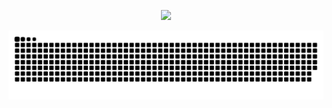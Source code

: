 <p align="center">
  <img src="https://capsule-render.vercel.app/api?type=waving&height=250&color=gradient&text=Joao%20Victor&section=header&reversal=false&textBg=false&fontColor=ffff&fontAlignY=30"/>
</p>

  ![Snake](https://raw.githubusercontent.com/JoaoVictorCoder/JoaoVictorCoder/output/github-contribution-grid-snake-dark.svg)
